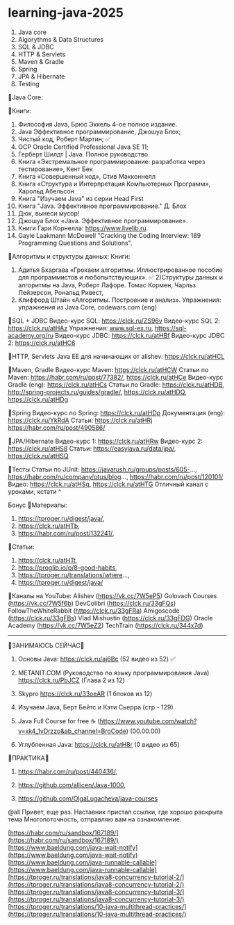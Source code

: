 # learning-java-2025

1)  Java core
2)  Algorythms & Data Structures
3)  SQL & JDBC
4)  HTTP & Servlets
5)  Maven & Gradle
6)  Spring
7)  JPA & Hibernate
8) Testing

🔘Java Core:

🔘Книги:
1) Философия Java, Брюс Эккель 4-ое полное издание.
2) Java Эффективное программирование, Джошуа Блох;
3) Чистый код, Роберт Мартин; ✅
4) OCP Oracle Certified Professional Java SE 11; 
5) Герберт Шилдт | Java. Полное руководство. 
6) Книга «Экстремальное программирование: разработка через тестирование», Кент Бек
7) Книга «Совершенный код», Стив Макконнелл
8) Книга «Структура и Интерпретация Компьютерных Программ», Харольд Абельсон
9) Книга "Изучаем Java" из серии Head First
10) Книга "Java. Эффективное программирование." Д. Блох
11) Дюк, вынеси мусор!
12) Джошуа Блох «Java. Эффективное программирование».
13) Книги Гари Корнелла: https://www.livelib.ru.
14) Gayle Laakmann McDowell "Cracking the Coding Interview: 189 Programming Questions and Solutions".

🔘Алгоритмы и структуры данных:
Книги:
1) Адитья Бхаргава «Грокаем алгоритмы. Иллюстрированное пособие для программистов и любопытствующих». ✅
2)Структуры данных и алгоритмы на Java, Роберт Лафоре. Томас Кормен, Чарльз Лейзерсон, Рональд Ривест,
3) Клиффорд Штайн «Алгоритмы. Построение и анализ».
Упражнения: 
упражнения из Java Core, codewars.com (eng)

🔘SQL + JDBC
Видео-курс SQL: https://clck.ru/ZS96v
Видео-курс SQL 2: https://clck.ru/atHAz
Упражнения: www.sql-ex.ru, https://sql-academy.org/ru
Видео-курс JDBC: https://clck.ru/atHBf
Видео-курс JDBC 2: https://clck.ru/atHC6

🔘HTTP, Servlets
Java EE для начинающих от alishev: https://clck.ru/atHCL

🔘Maven, Gradle
Видео-курс Maven: https://clck.ru/atHCW
Статьи по Maven: https://habr.com/ru/post/77382/, https://clck.ru/atHCe
Видео-курс Gradle (eng): https://clck.ru/atHCs
Статьи по Gradle: https://clck.ru/atHDB, http://spring-projects.ru/guides/gradle/, https://clck.ru/atHDQ, https://clck.ru/atHDg

🔘Spring
Видео-курс по Spring: https://clck.ru/atHDp
Документация (eng): https://clck.ru/YkRdA
Статьи: https://clck.ru/atHRj https://habr.com/ru/post/490586/

🔘JPA/Hibernate
Видео-курс 1: https://clck.ru/atHRw
Видео-курс 2: https://clck.ru/atHS8
Статьи: 
https://easyjava.ru/data/jpa/, https://clck.ru/atHSQ

🔘Тесты
Статьи по JUnit: 
https://javarush.ru/groups/posts/605-..., https://habr.com/ru/company/otus/blog..., https://habr.com/ru/post/120101/
Видео:
https://clck.ru/atHSq, https://clck.ru/atHTG
Отличный канал с уроками, кстати ^

Бонус
🔘Материалы:
1) https://tproger.ru/digest/java/,
2) https://clck.ru/atHTb,
3) https://habr.com/ru/post/132241/,

🔘Статьи: 
1) https://clck.ru/atHTt,
2) https://proglib.io/p/8-good-habits,
3) https://tproger.ru/translations/where...,
4) https://tproger.ru/digest/java/

🔘Каналы на YouTube:
Alishev (https://vk.cc/7W5eP5)
Golovach Courses (https://vk.cc/7W5f6b)
DevColibri (https://clck.ru/33gFQs)
FollowTheWhiteRabbit (https://clck.ru/33gFRa)
Amigoscode (https://clck.ru/33gFBs)
Vlad Mishustin (https://clck.ru/33gFDG)
Oracle Academy (https://vk.cc/7W5eZ2)
TechTrain (https://clck.ru/344x7d)
_________________________________________________________________

🔵ЗАНИМАЮСЬ СЕЙЧАС🔵
1) Основы Java:  https://clck.ru/aj6Bc (52 видео из 52) ✅

2) METANIT.COM (Руководство по языку программирования Java) https://clck.ru/PbJCZ (Глава 2 из 12)

3) Skypro https://clck.ru/33oeAR (1 блоков из 12)

4) Изучаем Java, Берт Бейтс и Кэти Сьерра (стр - 129)

5) Java Full Course for free ☕️ (https://www.youtube.com/watch?v=xk4_1vDrzzo&ab_channel=BroCode) (00.00.00)

6) Углубленная Java: https://clck.ru/atH8r (0 видео из 65)

🔘ПРАКТИКА🔘

1) https://habr.com/ru/post/440436/, 

2) https://github.com/allicen/Java-1000, 

3) https://github.com/OlgaLugacheva/java-courses

@all Привет, еще раз. Наставник пристал ссылки, где хорошо раскрыта тема Многопоточность, отправляю вам на ознакомление. 

[https://habr.com/ru/sandbox/167189/](https://habr.com/ru/sandbox/167189/)  
[https://www.baeldung.com/java-wait-notify](https://www.baeldung.com/java-wait-notify)  
[https://www.baeldung.com/java-runnable-callable](https://www.baeldung.com/java-runnable-callable)  
[https://tproger.ru/translations/java8-concurrency-tutorial-2/](https://tproger.ru/translations/java8-concurrency-tutorial-2/)  
[https://tproger.ru/translations/java8-concurrency-tutorial-3/](https://tproger.ru/translations/java8-concurrency-tutorial-3/)  
[https://tproger.ru/translations/10-java-multithread-practices/](https://tproger.ru/translations/10-java-multithread-practices/)
